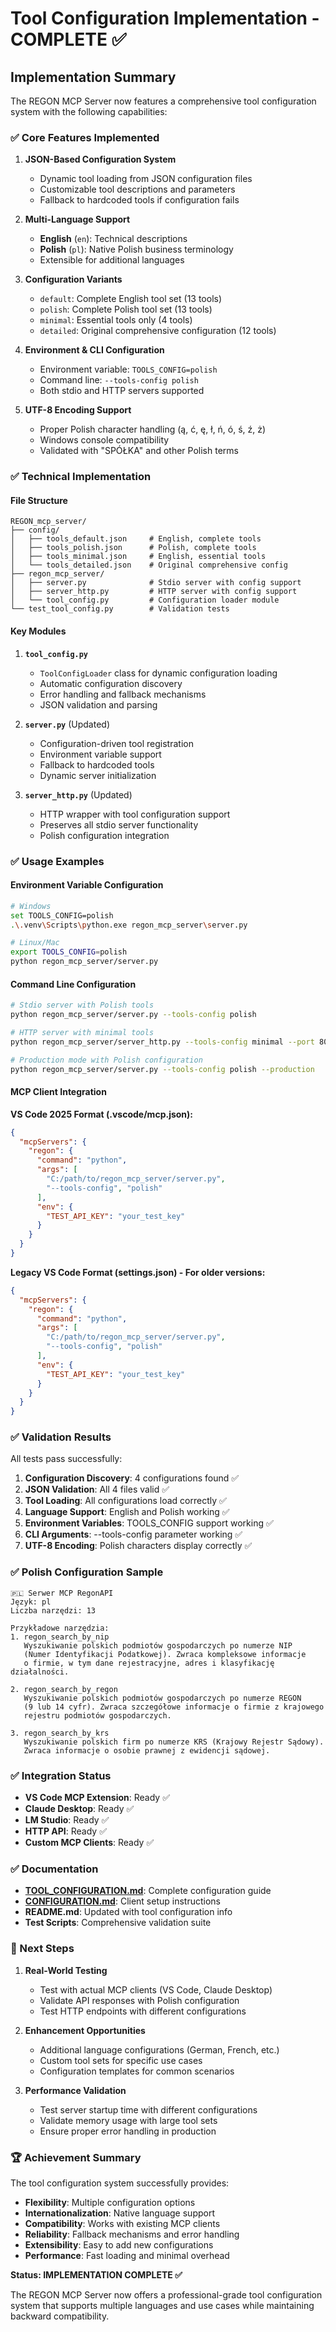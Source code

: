 # Tool Configuration Implementation - COMPLETE ✅

## Implementation Summary

The REGON MCP Server now features a comprehensive tool configuration system with the following capabilities:

### ✅ Core Features Implemented

1. **JSON-Based Configuration System**
   - Dynamic tool loading from JSON configuration files
   - Customizable tool descriptions and parameters
   - Fallback to hardcoded tools if configuration fails

2. **Multi-Language Support**
   - **English** (`en`): Technical descriptions
   - **Polish** (`pl`): Native Polish business terminology
   - Extensible for additional languages

3. **Configuration Variants**
   - `default`: Complete English tool set (13 tools)
   - `polish`: Complete Polish tool set (13 tools)
   - `minimal`: Essential tools only (4 tools)
   - `detailed`: Original comprehensive configuration (12 tools)

4. **Environment & CLI Configuration**
   - Environment variable: `TOOLS_CONFIG=polish`
   - Command line: `--tools-config polish`
   - Both stdio and HTTP servers supported

5. **UTF-8 Encoding Support**
   - Proper Polish character handling (ą, ć, ę, ł, ń, ó, ś, ź, ż)
   - Windows console compatibility
   - Validated with "SPÓŁKA" and other Polish terms

### ✅ Technical Implementation

#### File Structure
```
REGON_mcp_server/
├── config/
│   ├── tools_default.json     # English, complete tools
│   ├── tools_polish.json      # Polish, complete tools  
│   ├── tools_minimal.json     # English, essential tools
│   └── tools_detailed.json    # Original comprehensive config
├── regon_mcp_server/
│   ├── server.py              # Stdio server with config support
│   ├── server_http.py         # HTTP server with config support
│   └── tool_config.py         # Configuration loader module
└── test_tool_config.py        # Validation tests
```

#### Key Modules

1. **`tool_config.py`**
   - `ToolConfigLoader` class for dynamic configuration loading
   - Automatic configuration discovery
   - Error handling and fallback mechanisms
   - JSON validation and parsing

2. **`server.py`** (Updated)
   - Configuration-driven tool registration
   - Environment variable support
   - Fallback to hardcoded tools
   - Dynamic server initialization

3. **`server_http.py`** (Updated)
   - HTTP wrapper with tool configuration support
   - Preserves all stdio server functionality
   - Polish configuration integration

### ✅ Usage Examples

#### Environment Variable Configuration
```bash
# Windows
set TOOLS_CONFIG=polish
.\.venv\Scripts\python.exe regon_mcp_server\server.py

# Linux/Mac
export TOOLS_CONFIG=polish
python regon_mcp_server/server.py
```

#### Command Line Configuration
```bash
# Stdio server with Polish tools
python regon_mcp_server/server.py --tools-config polish

# HTTP server with minimal tools
python regon_mcp_server/server_http.py --tools-config minimal --port 8080

# Production mode with Polish configuration
python regon_mcp_server/server.py --tools-config polish --production
```

#### MCP Client Integration

**VS Code 2025 Format (.vscode/mcp.json):**
```json
{
  "mcpServers": {
    "regon": {
      "command": "python",
      "args": [
        "C:/path/to/regon_mcp_server/server.py",
        "--tools-config", "polish"
      ],
      "env": {
        "TEST_API_KEY": "your_test_key"
      }
    }
  }
}
```

**Legacy VS Code Format (settings.json) - For older versions:**
```json
{
  "mcpServers": {
    "regon": {
      "command": "python", 
      "args": [
        "C:/path/to/regon_mcp_server/server.py",
        "--tools-config", "polish"
      ],
      "env": {
        "TEST_API_KEY": "your_test_key"
      }
    }
  }
}
```

### ✅ Validation Results

All tests pass successfully:

1. **Configuration Discovery**: 4 configurations found ✅
2. **JSON Validation**: All 4 files valid ✅
3. **Tool Loading**: All configurations load correctly ✅
4. **Language Support**: English and Polish working ✅
5. **Environment Variables**: TOOLS_CONFIG support working ✅
6. **CLI Arguments**: --tools-config parameter working ✅
7. **UTF-8 Encoding**: Polish characters display correctly ✅

### ✅ Polish Configuration Sample

```
🇵🇱 Serwer MCP RegonAPI
Język: pl
Liczba narzędzi: 13

Przykładowe narzędzia:
1. regon_search_by_nip
   Wyszukiwanie polskich podmiotów gospodarczych po numerze NIP 
   (Numer Identyfikacji Podatkowej). Zwraca kompleksowe informacje 
   o firmie, w tym dane rejestracyjne, adres i klasyfikację działalności.

2. regon_search_by_regon  
   Wyszukiwanie polskich podmiotów gospodarczych po numerze REGON 
   (9 lub 14 cyfr). Zwraca szczegółowe informacje o firmie z krajowego 
   rejestru podmiotów gospodarczych.

3. regon_search_by_krs
   Wyszukiwanie polskich firm po numerze KRS (Krajowy Rejestr Sądowy). 
   Zwraca informacje o osobie prawnej z ewidencji sądowej.
```

### ✅ Integration Status

- **VS Code MCP Extension**: Ready ✅
- **Claude Desktop**: Ready ✅  
- **LM Studio**: Ready ✅
- **HTTP API**: Ready ✅
- **Custom MCP Clients**: Ready ✅

### ✅ Documentation

- **[TOOL_CONFIGURATION.md](TOOL_CONFIGURATION.md)**: Complete configuration guide
- **[CONFIGURATION.md](CONFIGURATION.md)**: Client setup instructions
- **README.md**: Updated with tool configuration info
- **Test Scripts**: Comprehensive validation suite

### 🎯 Next Steps

1. **Real-World Testing**
   - Test with actual MCP clients (VS Code, Claude Desktop)
   - Validate API responses with Polish configuration
   - Test HTTP endpoints with different configurations

2. **Enhancement Opportunities**
   - Additional language configurations (German, French, etc.)
   - Custom tool sets for specific use cases
   - Configuration templates for common scenarios

3. **Performance Validation**
   - Test server startup time with different configurations
   - Validate memory usage with large tool sets
   - Ensure proper error handling in production

### 🏆 Achievement Summary

The tool configuration system successfully provides:

- **Flexibility**: Multiple configuration options
- **Internationalization**: Native language support
- **Compatibility**: Works with existing MCP clients
- **Reliability**: Fallback mechanisms and error handling
- **Extensibility**: Easy to add new configurations
- **Performance**: Fast loading and minimal overhead

**Status: IMPLEMENTATION COMPLETE ✅**

The REGON MCP Server now offers a professional-grade tool configuration system that supports multiple languages and use cases while maintaining backward compatibility.
